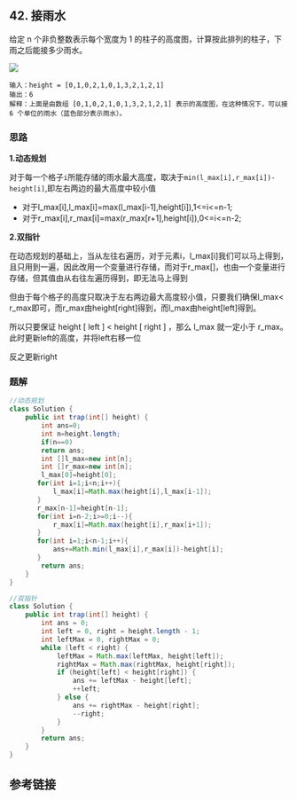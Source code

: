 ## 42. 接雨水
给定 n 个非负整数表示每个宽度为 1 的柱子的高度图，计算按此排列的柱子，下雨之后能接多少雨水。

![](https://assets.leetcode-cn.com/aliyun-lc-upload/uploads/2018/10/22/rainwatertrap.png)

```
输入：height = [0,1,0,2,1,0,1,3,2,1,2,1]
输出：6
解释：上面是由数组 [0,1,0,2,1,0,1,3,2,1,2,1] 表示的高度图，在这种情况下，可以接 6 个单位的雨水（蓝色部分表示雨水）。 
```
### 思路

**1.动态规划**

对于每一个格子`i`所能存储的雨水最大高度，取决于`min(l_max[i],r_max[i])-height[i]`,即左右两边的最大高度中较小值

* 对于l_max[i],l_max[i]=max(l_max[i-1],height[i]),1<=i<=n-1;
* 对于r_max[i],r_max[i]=max(r_max[r+1],height[i]),0<=i<=n-2;


**2.双指针**

在动态规划的基础上，当从左往右遍历，对于元素i，l_max[i]我们可以马上得到，且只用到一遍，因此改用一个变量进行存储，而对于r_max[]，也由一个变量进行存储，但其值由从右往左遍历得到，即无法马上得到

但由于每个格子的高度只取决于左右两边最大高度较小值，只要我们确保l_max< r_max即可，而r_max由height[right]得到，而l_max由height[left]得到。

所以只要保证 height [ left  ] < height [ right  ] ，那么 l_max 就一定小于 r_max。此时更新left的高度，并将left右移一位

反之更新right



### 题解
```java
//动态规划
class Solution {
    public int trap(int[] height) {
        int ans=0;
        int n=height.length;
        if(n==0)
        return ans;
        int []l_max=new int[n];
        int []r_max=new int[n];
        l_max[0]=height[0];
       for(int i=1;i<n;i++){
           l_max[i]=Math.max(height[i],l_max[i-1]);
       }
       r_max[n-1]=height[n-1];
       for(int i=n-2;i>=0;i--){
           r_max[i]=Math.max(height[i],r_max[i+1]);
       }
       for(int i=1;i<n-1;i++){
           ans+=Math.min(l_max[i],r_max[i])-height[i];
       }
        return ans;
    }
}
```

```java
//双指针
class Solution {
    public int trap(int[] height) {
        int ans = 0;
        int left = 0, right = height.length - 1;
        int leftMax = 0, rightMax = 0;
        while (left < right) {
            leftMax = Math.max(leftMax, height[left]);
            rightMax = Math.max(rightMax, height[right]);
            if (height[left] < height[right]) {
                ans += leftMax - height[left];
                ++left;
            } else {
                ans += rightMax - height[right];
                --right;
            }
        }
        return ans;
    }
}

```
## 参考链接